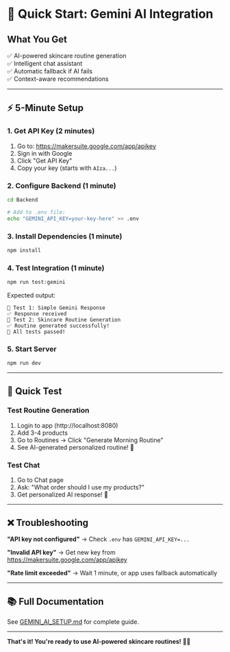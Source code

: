 # 🚀 Quick Start: Gemini AI Integration

## What You Get

✅ AI-powered skincare routine generation  
✅ Intelligent chat assistant  
✅ Automatic fallback if AI fails  
✅ Context-aware recommendations  

---

## ⚡ 5-Minute Setup

### 1. Get API Key (2 minutes)

1. Go to: https://makersuite.google.com/app/apikey
2. Sign in with Google
3. Click "Get API Key"
4. Copy your key (starts with `AIza...`)

### 2. Configure Backend (1 minute)

```bash
cd Backend

# Add to .env file:
echo "GEMINI_API_KEY=your-key-here" >> .env
```

### 3. Install Dependencies (1 minute)

```bash
npm install
```

### 4. Test Integration (1 minute)

```bash
npm run test:gemini
```

Expected output:
```
🧪 Test 1: Simple Gemini Response
✅ Response received
🧪 Test 2: Skincare Routine Generation
✅ Routine generated successfully!
🎉 All tests passed!
```

### 5. Start Server

```bash
npm run dev
```

---

## 🧪 Quick Test

### Test Routine Generation

1. Login to app (http://localhost:8080)
2. Add 3-4 products
3. Go to Routines → Click "Generate Morning Routine"
4. See AI-generated personalized routine! 🎉

### Test Chat

1. Go to Chat page
2. Ask: "What order should I use my products?"
3. Get personalized AI response! 💬

---

## ❌ Troubleshooting

**"API key not configured"**
→ Check `.env` has `GEMINI_API_KEY=...`

**"Invalid API key"**
→ Get new key from https://makersuite.google.com/app/apikey

**"Rate limit exceeded"**
→ Wait 1 minute, or app uses fallback automatically

---

## 📚 Full Documentation

See [GEMINI_AI_SETUP.md](./GEMINI_AI_SETUP.md) for complete guide.

---

**That's it! You're ready to use AI-powered skincare routines! 🧴✨**
